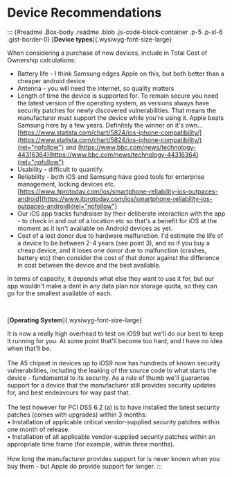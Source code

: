 # Device Recommendations

::: {#readme .Box-body .readme .blob .js-code-block-container .p-5 .p-xl-6 .gist-border-0}
[**Device types**]{.wysiwyg-font-size-large}

When considering a purchase of new devices, include in Total Cost of
Ownership calculations:

-   Battery life - I think Samsung edges Apple on this, but both better
    than a cheaper android device
-   Antenna - you will need the internet, so quality matters
-   Length of time the device is supported for. To remain secure you
    need the latest version of the operating system, as versions always
    have security patches for newly discovered vulnerabilities. That
    means the manufacturer must support the device while you're using
    it. Apple beats Samsung here by a few years. Definitely the winner
    on it's own\...
    [https://www.statista.com/chart/5824/ios-iphone-compatibility/](https://www.statista.com/chart/5824/ios-iphone-compatibility/){rel="nofollow"}
    and
    [https://www.bbc.com/news/technology-44316364](https://www.bbc.com/news/technology-44316364){rel="nofollow"}
-   Usability - difficult to quantify.
-   Reliability - both iOS and Samsung have good tools for enterprise
    management, locking devices etc.
    [https://www.itprotoday.com/ios/smartphone-reliability-ios-outpaces-android](https://www.itprotoday.com/ios/smartphone-reliability-ios-outpaces-android){rel="nofollow"}
-   Our iOS app tracks fundraiser by their deliberate interaction with
    the app - to check in and out of a location etc so that's a benefit
    for iOS at the moment as it isn\'t available on Android devices as
    yet.
-   Cost of a lost donor due to hardware malfunction. I'd estimate the
    life of a device to be between 2-4 years (see point 3), and so if
    you buy a cheap device, and it loses one donor due to malfunction
    (crashes, battery etc) then consider the cost of that donor against
    the difference in cost between the device and the best available.

In terms of capacity, it depends what else they want to use it for, but
our app wouldn't make a dent in any data plan nor storage quota, so they
can go for the smallest available of each.

 

[**Operating System**]{.wysiwyg-font-size-large}

It is now a really high overhead to test on iOS9 but we\'ll do our best
to keep it running for you. At some point that\'ll become too hard, and
I have no idea when that\'ll be.\
\
The A5 chipset in devices up to iOS9 now has hundreds of known security
vulnerabilities, including the leaking of the source code to what starts
the device - fundamental to its security. As a rule of thumb we\'ll
guarantee support for a device that the manufacturer still provides
security updates for, and best endeavours for way past that.\
\
The test however for PCI DSS 6.2 (a) is to have installed the latest
security patches (comes with upgrades) within 3 months:\
• Installation of applicable critical vendor-supplied security patches
within one month of release.\
• Installation of all applicable vendor-supplied security patches within
an appropriate time frame (for example, within three months).\
\
How long the manufacturer provides support for is never known when you
buy them - but Apple do provide support for longer.
:::
